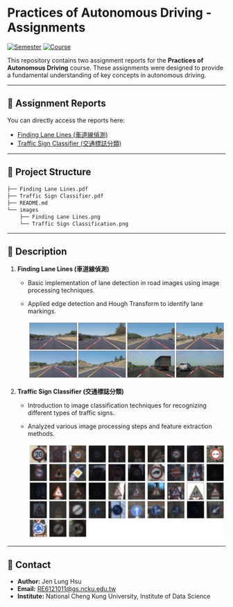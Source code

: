 # Practices of Autonomous Driving - Assignments

[![Semester](https://img.shields.io/badge/Semester-Fall%202023-blue)]() [![Course](https://img.shields.io/badge/Course-Practices%20of%20Autonomous%20Driving-orange)]()

This repository contains two assignment reports for the **Practices of Autonomous Driving** course. These assignments were designed to provide a fundamental understanding of key concepts in autonomous driving.

---

## 📄 Assignment Reports

You can directly access the reports here:
- [Finding Lane Lines (車道線偵測)](./Finding%20Lane%20Lines.pdf)
- [Traffic Sign Classifier (交通標誌分類)](./Traffic%20Sign%20Classifier.pdf)

---

## 📂 Project Structure
```
├── Finding Lane Lines.pdf
├── Traffic Sign Classifier.pdf
├── README.md
└── images
    ├── Finding Lane Lines.png
    └── Traffic Sign Classification.png
```

---

## 📌 Description
1. **Finding Lane Lines (車道線偵測)**
   - Basic implementation of lane detection in road images using image processing techniques.
   - Applied edge detection and Hough Transform to identify lane markings.
 
     <img src='images/Finding%20Lane%20Lines.png' alt='Finding Lane Lines' width='600'>

2. **Traffic Sign Classifier (交通標誌分類)**
   - Introduction to image classification techniques for recognizing different types of traffic signs.
   - Analyzed various image processing steps and feature extraction methods.

     <img src='images/Traffic%20Sign%20Classification.png' alt='Traffic Sign Classification' width='600'>

---

## 📝 Contact
- **Author:** Jen Lung Hsu
- **Email:** RE6121011@gs.ncku.edu.tw
- **Institute:** National Cheng Kung University, Institute of Data Science
